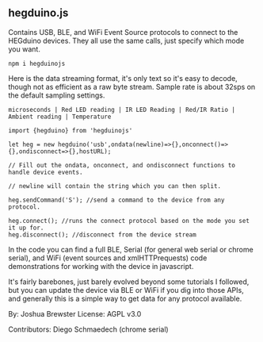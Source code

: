 ## hegduino.js
Contains USB, BLE, and WiFi Event Source protocols to connect to the HEGduino devices.
They all use the same calls, just specify which mode you want.

```
npm i hegduinojs
```

Here is the data streaming format, it's only text so it's easy to decode, though not as efficient as a raw byte stream. Sample rate is about 32sps on the default sampling settings. 

`microseconds | Red LED reading | IR LED Reading | Red/IR Ratio | Ambient reading | Temperature`

```
import {hegduino} from 'hegduinojs'

let heg = new hegduino('usb',ondata(newline)=>{},onconnect()=>{},ondisconnect=>{},hostURL);

// Fill out the ondata, onconnect, and ondisconnect functions to handle device events.

// newline will contain the string which you can then split.

heg.sendCommand('S'); //send a command to the device from any protocol.

heg.connect(); //runs the connect protocol based on the mode you set it up for.
heg.disconnect(); //disconnect from the device stream

```

In the code you can find a full BLE, Serial (for general web serial or chrome serial), and WiFi (event sources and xmlHTTPrequests) code demonstrations for working with the device in javascript. 

It's fairly barebones, just barely evolved beyond some tutorials I followed, but you can update the device via BLE or WiFi if you dig into those APIs, and generally this is a simple way to get data for any protocol available.


By: Joshua Brewster
License: AGPL v3.0


Contributors:
Diego Schmaedech (chrome serial)
